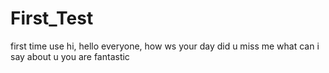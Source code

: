 # First_Test
first time use
hi,
hello everyone, how ws your day
did u miss me 
what can i say about u you are fantastic 
